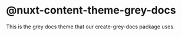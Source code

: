 # @nuxt-content-theme-grey-docs

This is the grey docs theme that our create-grey-docs package uses. 
